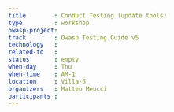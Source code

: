```yaml
---
title        : Conduct Testing (update tools)
type         : workshop
owasp-project: 
track        : Owasp Testing Guide v5
technology   :
related-to   :
status       : empty
when-day     : Thu
when-time    : AM-1
location     : Villa-6
organizers   : Matteo Meucci
participants : 
---
```

